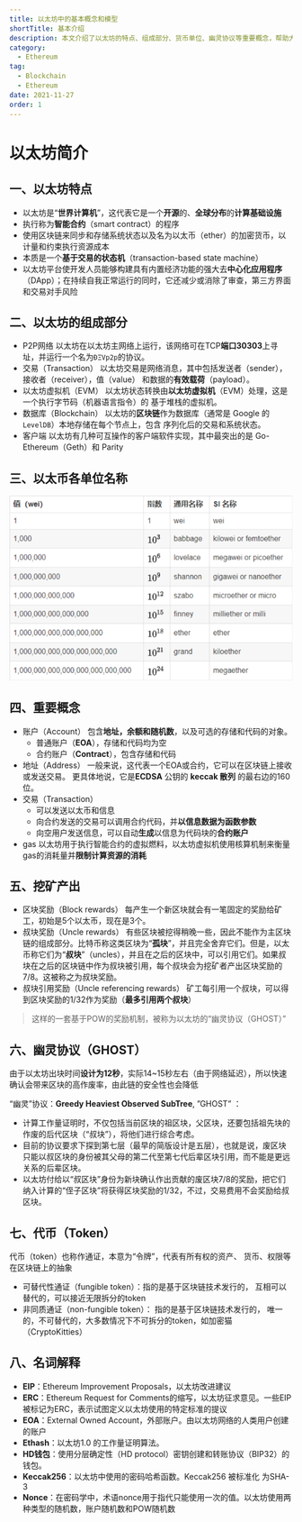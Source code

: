 ```yaml
---
title: 以太坊中的基本概念和模型
shortTitle: 基本介绍
description: 本文介绍了以太坊的特点、组成部分、货币单位、幽灵协议等重要概念，帮助大家更好地了解以太坊。
category:
  - Ethereum
tag:
  - Blockchain
  - Ethereum
date: 2021-11-27
order: 1
---
```


# 以太坊简介

## 一、以太坊特点

-   以太坊是“**世界计算机**”，这代表它是一个**开源**的、**全球分布**的**计算基础设施**
-   执行称为**智能合约**（smart contract）的程序
-   使用区块链来同步和存储系统状态以及名为以太币（ether）的加密货币，以计量和约束执行资源成本
-   本质是一个**基于交易的状态机**（transaction-based state machine）
-   以太坊平台使开发人员能够构建具有内置经济功能的强大去**中心化应用程序**（DApp）；在持续自我正常运行的同时，它还减少或消除了审查，第三方界面和交易对手风险

## 二、以太坊的组成部分

-   P2P网络
    以太坊在以太坊主网络上运行，该网络可在TCP**端口30303**上寻址，并运行一个名为`ÐΞVp2p`的协议。
-   交易（Transaction）
    以太坊交易是网络消息，其中包括发送者（sender），接收者（receiver），值（value） 和数据的**有效载荷**（payload）。
-   以太坊虚拟机（EVM）
    以太坊状态转换由**以太坊虚拟机**（EVM）处理，这是一个执行字节码（机器语言指令）的 基于堆栈的虚拟机。
-   数据库（Blockchain）
    以太坊的**区块链**作为数据库（通常是 Google 的`LevelDB`）本地存储在每个节点上，包含 序列化后的交易和系统状态。
-   客户端
    以太坊有几种可互操作的客户端软件实现，其中最突出的是 Go-Ethereum（Geth）和 Parity

## 三、以太币各单位名称

![image-20211127102115349](https://raw.githubusercontent.com/Jxpro/PicBed/master/md/2021/11/2021-11-27-102116.png)

## 四、重要概念

-   账户（Account）
    包含**地址，余额和随机数**，以及可选的存储和代码的对象。
    -   普通账户（**EOA**），存储和代码均为空
    -   合约账户（**Contract**），包含存储和代码
-   地址（Address）
    一般来说，这代表一个EOA或合约，它可以在区块链上接收或发送交易。 更具体地说，它是**ECDSA** 公钥的 **keccak 散列** 的最右边的160位。
-   交易（Transaction）
    -   可以发送以太币和信息
    -   向合约发送的交易可以调用合约代码，并**以信息数据为函数参数**
    -   向空用户发送信息，可以自动**生成**以信息为代码块的**合约账户**
-   gas
    以太坊用于执行智能合约的虚拟燃料，以太坊虚拟机使用核算机制来衡量 gas的消耗量并**限制计算资源的消耗**

## 五、挖矿产出

-   区块奖励（Block rewards）
    每产生一个新区块就会有一笔固定的奖励给矿工，初始是5个以太币，现在是3个。
-   叔块奖励（Uncle rewards）
    有些区块被挖得稍晚一些，因此不能作为主区块链的组成部分。比特币称这类区块为“**孤块**”，并且完全舍弃它们。但是，以太币称它们为“**叔块**”（uncles），并且在之后的区块中，可以引用它们。如果叔块在之后的区块链中作为叔块被引用，每个叔块会为挖矿者产出区块奖励的7/8。这被称之为叔块奖励。
-   叔块引用奖励（Uncle referencing rewards）
    矿工每引用一个叔块，可以得到区块奖励的1/32作为奖励（**最多引用两个叔块**）

>   这样的一套基于POW的奖励机制，被称为以太坊的“幽灵协议（GHOST）”

## 六、幽灵协议（GHOST）

由于以太坊出块时间**设计为12秒**，实际14~15秒左右（由于网络延迟），所以快速确认会带来区块的高作废率，由此链的安全性也会降低

“幽灵”协议：**Greedy Heaviest Observed SubTree**, ”GHOST” ：

-   计算工作量证明时，不仅包括当前区块的祖区块，父区块，还要包括祖先块的作废的后代区块（“叔块”），将他们进行综合考虑。
-   目前的协议要求下探到第七层（最早的简版设计是五层），也就是说，废区块只能以叔区块的身份被其父母的第二代至第七代后辈区块引用，而不能是更远关系的后辈区块。
-   以太坊付给以“叔区块”身份为新块确认作出贡献的废区块7/8的奖励，把它们纳入计算的“侄子区块”将获得区块奖励的1/32，不过，交易费用不会奖励给叔区块。

## 七、代币（Token）

代币（token）也称作通证，本意为“令牌”，代表有所有权的资产、 货币、权限等在区块链上的抽象

-   可替代性通证（fungible token）：指的是基于区块链技术发行的， 互相可以替代的，可以接近无限拆分的token
-   非同质通证（non-fungible token）： 指的是基于区块链技术发行的， 唯一的，不可替代的，大多数情况下不可拆分的token，如加密猫 （CryptoKitties）

## 八、名词解释

-   **EIP**：Ethereum Improvement Proposals，以太坊改进建议
-   **ERC**：Ethereum Request for Comments的缩写，以太坊征求意见。一些EIP被标记为ERC，表示试图定义以太坊使用的特定标准的提议
-   **EOA**：External Owned Account，外部账户。由以太坊网络的人类用户创建的账户
-   **Ethash**：以太坊1.0 的工作量证明算法。
-   **HD钱包**：使用分层确定性（HD protocol）密钥创建和转账协议（BIP32）的钱包。
-   **Keccak256**：以太坊中使用的密码哈希函数。Keccak256 被标准化 为SHA-3
-   **Nonce**：在密码学中，术语nonce用于指代只能使用一次的值。以太坊使用两种类型的随机数，账户随机数和POW随机数